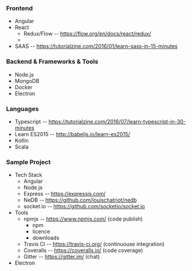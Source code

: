 ### Frontend
- Angular
- React
  - Redux/Flow -- https://flow.org/en/docs/react/redux/
  - 
- SAAS -- https://tutorialzine.com/2016/01/learn-sass-in-15-minutes


### Backend & Frameworks & Tools
- Node.js
- MongoDB
- Docker
- Electron


### Languages
 - Typescript -- https://tutorialzine.com/2016/07/learn-typescript-in-30-minutes
 - Learn ES2015 -- http://babeljs.io/learn-es2015/
 - Kotlin
 - Scala
 
 
 
 ### Sample Project
 - Tech Stack
   - Angular
   - Node.js
   - Express -- https://expressjs.com/
   - NeDB -- https://github.com/louischatriot/nedb
   - socket.io -- https://github.com/socketio/socket.io
 - Tools
   - npmjs -- https://www.npmjs.com/ (code publish)
     - npm
     - licence
     - downloads    
   - Travis CI -- https://travis-ci.org/ (continuouse integration)
   - Coveralls -- https://coveralls.io/ (code coverage)
   - Gitter -- https://gitter.im/ (chat)
 - Electron
  
    
  
